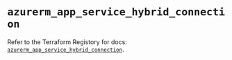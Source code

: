 # `azurerm_app_service_hybrid_connection`

Refer to the Terraform Registory for docs: [`azurerm_app_service_hybrid_connection`](https://registry.terraform.io/providers/hashicorp/azurerm/3.84.0/docs/resources/app_service_hybrid_connection).
